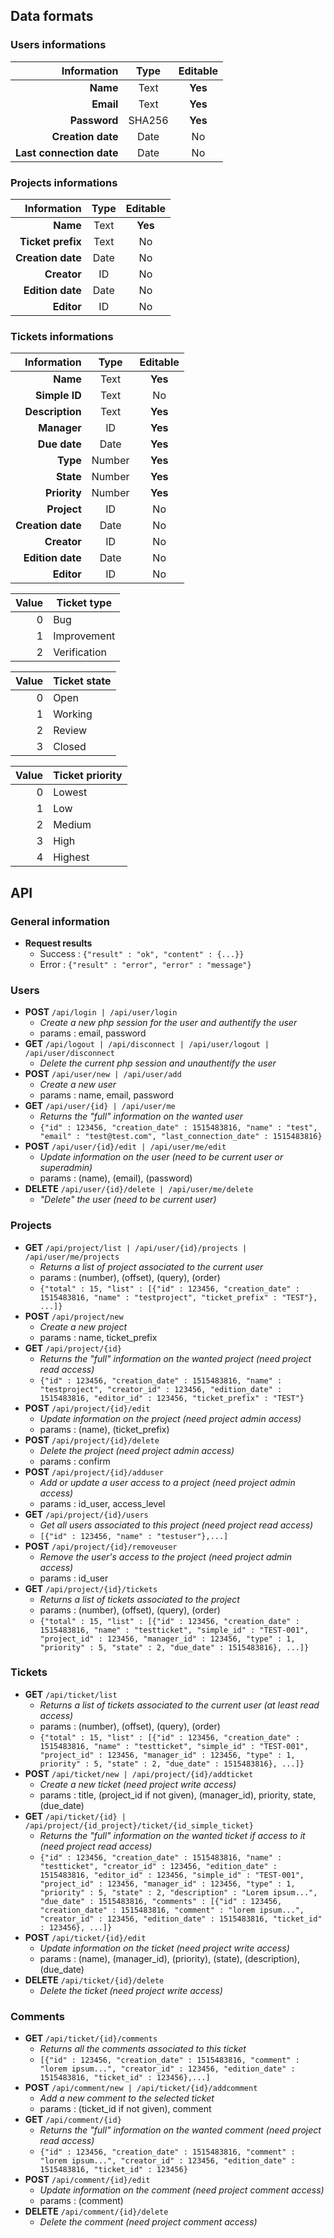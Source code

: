 ## Data formats

### Users informations

| Information | Type | Editable |
| -: | :-: | :-: |
| **Name** | Text | **Yes** |
| **Email** | Text | **Yes** |
| **Password** | SHA256 | **Yes** |
| **Creation date** | Date | No |
| **Last connection date** | Date | No |

### Projects informations

| Information | Type | Editable |
| -: | :-: | :-: |
| **Name** | Text | **Yes** |
| **Ticket prefix** | Text | No |
| **Creation date** | Date | No |
| **Creator** | ID | No |
| **Edition date** | Date | No |
| **Editor** | ID | No |

### Tickets informations

| Information | Type | Editable |
| -: | :-: | :-: |
| **Name** | Text | **Yes** |
| **Simple ID** | Text | No |
| **Description** | Text | **Yes** |
| **Manager** | ID | **Yes** |
| **Due date** | Date | **Yes** |
| **Type** | Number | **Yes** |
| **State** | Number | **Yes** |
| **Priority** | Number | **Yes** |
| **Project** | ID | No |
| **Creation date** | Date | No |
| **Creator** | ID | No |
| **Edition date** | Date | No |
| **Editor** | ID | No |

| Value | Ticket type |
| -: | -|
| 0 | Bug |
| 1 | Improvement |
| 2 | Verification |

| Value | Ticket state |
| -: | -|
| 0 | Open |
| 1 | Working |
| 2 | Review |
| 3 | Closed |

| Value | Ticket priority |
| -: | -|
| 0 | Lowest |
| 1 | Low |
| 2 | Medium |
| 3 | High |
| 4 | Highest |

## API

### General information
* **Request results**
	* Success : `{"result" : "ok", "content" : {...}}`
	* Error : `{"result" : "error", "error" : "message"}`

### Users
* **POST** `/api/login | /api/user/login`
	* *Create a new php session for the user and authentify the user*
	* params : email, password
* **GET** `/api/logout | /api/disconnect | /api/user/logout | /api/user/disconnect`
	* *Delete the current php session and unauthentify the user*
* **POST** `/api/user/new | /api/user/add`
	*  *Create a new user*
	* params : name, email, password
* **GET** `/api/user/{id} | /api/user/me`
	* *Returns the "full" information on the wanted user*
	* `{"id" : 123456, "creation_date" : 1515483816, "name" : "test", "email" : "test@test.com", "last_connection_date" : 1515483816}`
* **POST** `/api/user/{id}/edit | /api/user/me/edit`
	* *Update information on the user  (need to be current user or superadmin)* 
	* params : (name), (email), (password)
* **DELETE** `/api/user/{id}/delete | /api/user/me/delete`
	* *"Delete" the user (need to be current user)*

### Projects
* **GET** `/api/project/list | /api/user/{id}/projects | /api/user/me/projects`
	* *Returns a list of project associated to the current user* 
	* params : (number), (offset), (query), (order)
	* `{"total" : 15, "list" : [{"id" : 123456, "creation_date" : 1515483816, "name" : "testproject", "ticket_prefix" : "TEST"}, ...]}`
* **POST** `/api/project/new`
	* *Create a new project*
	* params : name, ticket_prefix
* **GET** `/api/project/{id}`
	* *Returns the "full" information on the wanted project  (need project read access)*
	* `{"id" : 123456, "creation_date" : 1515483816, "name" : "testproject", "creator_id" : 123456, "edition_date" : 1515483816, "editor_id" : 123456, "ticket_prefix" : "TEST"}`
* **POST** `/api/project/{id}/edit`
	* *Update information on the project  (need project admin access)* 
	* params : (name), (ticket_prefix)
* **POST** `/api/project/{id}/delete`
	* *Delete the project  (need project admin access)*
	* params : confirm
* **POST** `/api/project/{id}/adduser`
	* *Add or update a user access to a project  (need project admin access)* 
	* params : id_user, access_level
* **GET** `/api/project/{id}/users`
	* *Get all users associated to this project  (need project read access)* 
    * `[{"id" : 123456, "name" : "testuser"},...]`
* **POST** `/api/project/{id}/removeuser`
	* *Remove the user's access to the project  (need project admin access)* 
	* params : id_user
* **GET** `/api/project/{id}/tickets`
	* *Returns a list of tickets associated to the project* 
	* params : (number), (offset), (query), (order)
	* `{"total" : 15, "list" : [{"id" : 123456, "creation_date" : 1515483816, "name" : "testticket", "simple_id" : "TEST-001", "project_id" : 123456, "manager_id" : 123456, "type" : 1, "priority" : 5, "state" : 2, "due_date" : 1515483816}, ...]}`

### Tickets
* **GET** `/api/ticket/list`
	* *Returns a list of tickets associated to the current user (at least read access)* 
	* params : (number), (offset), (query), (order)
	* `{"total" : 15, "list" : [{"id" : 123456, "creation_date" : 1515483816, "name" : "testticket", "simple_id" : "TEST-001", "project_id" : 123456, "manager_id" : 123456, "type" : 1, priority" : 5, "state" : 2, "due_date" : 1515483816}, ...]}`
* **POST** `/api/ticket/new | /api/project/{id}/addticket`
	* *Create a new ticket  (need project write access)*
	* params : title, (project_id if not given), (manager_id), priority, state, (due_date)
* **GET** `/api/ticket/{id} | /api/project/{id_project}/ticket/{id_simple_ticket}`
	* *Returns the "full" information on the wanted ticket if access to it  (need project read access)*
	* `{"id" : 123456, "creation_date" : 1515483816, "name" : "testticket", "creator_id" : 123456, "edition_date" : 1515483816, "editor_id" : 123456, "simple_id" : "TEST-001", "project_id" : 123456, "manager_id" : 123456, "type" : 1, "priority" : 5, "state" : 2, "description" : "Lorem ipsum...", "due_date" : 1515483816, "comments" : [{"id" : 123456, "creation_date" : 1515483816, "comment" : "lorem ipsum...", "creator_id" : 123456, "edition_date" : 1515483816, "ticket_id" : 123456}, ...]}`
* **POST** `/api/ticket/{id}/edit`
	* *Update information on the ticket  (need project write access)* 
	* params : (name), (manager_id), (priority), (state), (description), (due_date)
* **DELETE** `/api/ticket/{id}/delete`
	* *Delete the ticket (need project write access)*

### Comments
* **GET** `/api/ticket/{id}/comments`
	* *Returns all the comments associated to this ticket*
	* `[{"id" : 123456, "creation_date" : 1515483816, "comment" : "lorem ipsum...", "creator_id" : 123456, "edition_date" : 1515483816, "ticket_id" : 123456},...]`
* **POST** `/api/comment/new | /api/ticket/{id}/addcomment`
	* *Add a new comment to the selected ticket* 
	* params : (ticket_id if not given), comment
* **GET** `/api/comment/{id}`
	* *Returns the "full" information on the wanted comment  (need project read access)*
	* `{"id" : 123456, "creation_date" : 1515483816, "comment" : "lorem ipsum...", "creator_id" : 123456, "edition_date" : 1515483816, "ticket_id" : 123456}`
* **POST** `/api/comment/{id}/edit`
	* *Update information on the comment  (need project comment access)* 
	* params : (comment)
* **DELETE** `/api/comment/{id}/delete`
	* *Delete the comment (need project comment access)*

